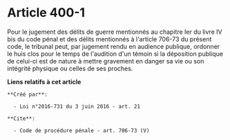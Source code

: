 # Article 400-1

Pour le jugement des délits de guerre mentionnés au chapitre Ier du livre IV bis du code pénal et des délits mentionnés à
l'article 706-73 du présent code, le tribunal peut, par jugement rendu en audience publique, ordonner le huis clos pour le
temps de l'audition d'un témoin si la déposition publique de celui-ci est de nature à mettre gravement en danger sa vie ou
son intégrité physique ou celles de ses proches.

**Liens relatifs à cet article**

	**Créé par**:

	  - Loi n°2016-731 du 3 juin 2016 - art. 21

	**Cite**:

	  - Code de procédure pénale - art. 706-73 (V)
